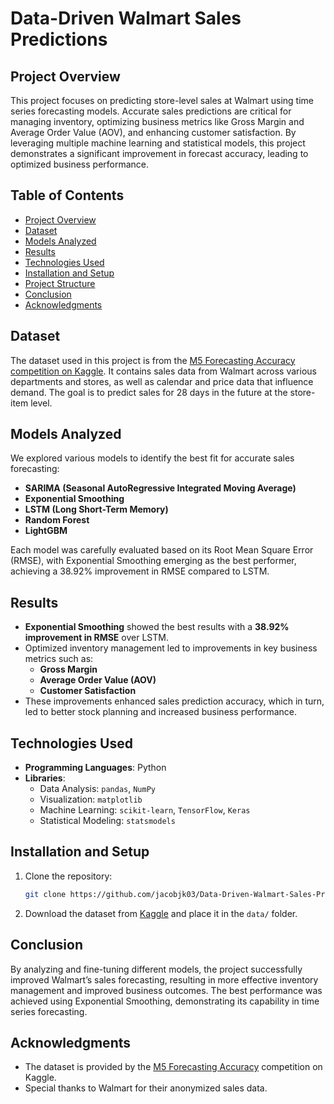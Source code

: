 # Data-Driven Walmart Sales Predictions

## Project Overview

This project focuses on predicting store-level sales at Walmart using time series forecasting models. Accurate sales predictions are critical for managing inventory, optimizing business metrics like Gross Margin and Average Order Value (AOV), and enhancing customer satisfaction. By leveraging multiple machine learning and statistical models, this project demonstrates a significant improvement in forecast accuracy, leading to optimized business performance.

## Table of Contents
- [Project Overview](#project-overview)
- [Dataset](#dataset)
- [Models Analyzed](#models-analyzed)
- [Results](#results)
- [Technologies Used](#technologies-used)
- [Installation and Setup](#installation-and-setup)
- [Project Structure](#project-structure)
- [Conclusion](#conclusion)
- [Acknowledgments](#acknowledgments)

## Dataset

The dataset used in this project is from the [M5 Forecasting Accuracy competition on Kaggle](https://www.kaggle.com/competitions/m5-forecasting-accuracy). It contains sales data from Walmart across various departments and stores, as well as calendar and price data that influence demand. The goal is to predict sales for 28 days in the future at the store-item level.

## Models Analyzed

We explored various models to identify the best fit for accurate sales forecasting:
- **SARIMA (Seasonal AutoRegressive Integrated Moving Average)**
- **Exponential Smoothing**
- **LSTM (Long Short-Term Memory)**
- **Random Forest**
- **LightGBM**

Each model was carefully evaluated based on its Root Mean Square Error (RMSE), with Exponential Smoothing emerging as the best performer, achieving a 38.92% improvement in RMSE compared to LSTM.

## Results

- **Exponential Smoothing** showed the best results with a **38.92% improvement in RMSE** over LSTM.
- Optimized inventory management led to improvements in key business metrics such as:
  - **Gross Margin**
  - **Average Order Value (AOV)**
  - **Customer Satisfaction**
- These improvements enhanced sales prediction accuracy, which in turn, led to better stock planning and increased business performance.

## Technologies Used

- **Programming Languages**: Python
- **Libraries**: 
  - Data Analysis: `pandas`, `NumPy`
  - Visualization: `matplotlib`
  - Machine Learning: `scikit-learn`, `TensorFlow`, `Keras`
  - Statistical Modeling: `statsmodels`
  
## Installation and Setup

1. Clone the repository:
    ```bash
    git clone https://github.com/jacobjk03/Data-Driven-Walmart-Sales-Predictions.git
    ```

2. Download the dataset from [Kaggle](https://www.kaggle.com/competitions/m5-forecasting-accuracy) and place it in the `data/` folder.


## Conclusion

By analyzing and fine-tuning different models, the project successfully improved Walmart’s sales forecasting, resulting in more effective inventory management and improved business outcomes. The best performance was achieved using Exponential Smoothing, demonstrating its capability in time series forecasting.

## Acknowledgments

- The dataset is provided by the [M5 Forecasting Accuracy](https://www.kaggle.com/competitions/m5-forecasting-accuracy) competition on Kaggle.
- Special thanks to Walmart for their anonymized sales data.
